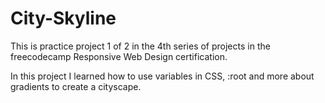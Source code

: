 # City-Skyline

This is practice project 1 of 2 in the 4th series of projects in the freecodecamp Responsive Web Design certification. 

In this project I learned how to use variables in CSS, :root and more about gradients to create a cityscape. 
